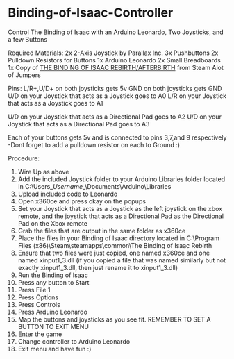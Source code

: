 # Binding-of-Isaac-Controller
Control The Binding of Isaac with an Arduino Leonardo, Two Joysticks, and a few Buttons

Required Materials:
2x 2-Axis Joystick by Parallax Inc.
3x Pushbuttons
2x Pulldown Resistors for Buttons
1x Arduino Leonardo
2x Small Breadboards
1x Copy of [THE BINDING OF ISAAC REBIRTH/AFTERBIRTH](http://store.steampowered.com/app/250900/) from Steam
Alot of Jumpers


Pins:
L/R+,U/D+ on both joysticks gets 5v
GND on both joysticks gets GND
U/D on your Joystick that acts as a Joystick goes to A0
L/R on your Joystick that acts as a Joystick goes to A1

U/D on your Joystick that acts as a Directional Pad goes to A2
U/D on your Joystick that acts as a Directional Pad goes to A3

Each of your buttons gets 5v and is connected to pins 3,7,and 9 respectively
-Dont forget to add a pulldown resistor on each to Ground :)


Procedure:

1. Wire Up as above
2. Add the included Joystick folder to your Arduino Libraries folder located in C:\Users\__Username__\Documents\Arduino\Libraries
3. Upload included code to Leonardo
4. Open x360ce and press okay on the popups
5. Set your Joystick that acts as a Joystick as the left joystick on the xbox remote, and the joystick that acts as a Directional Pad as the Directional Pad on the Xbox remote
6. Grab the files that are output in the same folder as x360ce
7. Place the files in your Binding of Isaac directory located in C:\Program Files (x86)\Steam\steamapps\common\The Binding of Isaac Rebirth
8. Ensure that two files were just copied, one named x360ce and one named xinput1_3.dll (if you copied a file that was named similarly but not exactly xinput1_3.dll, then just rename it to xinput1_3.dll)
9. Run the Binding of Isaac
10. Press any button to Start
11. Press File 1
12. Press Options
13. Press Controls
14. Press Arduino Leonardo
15. Map the buttons and joysticks as you see fit. REMEMBER TO SET A BUTTON TO EXIT MENU
16. Enter the game
17. Change controller to Arduino Leonardo
18. Exit menu and have fun :)
